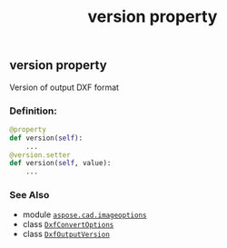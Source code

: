 ﻿---
title: version property
second_title: Aspose.CAD for Python via .NET API References
description: 
type: docs
weight: 160
url: /python-net/aspose.cad.imageoptions/dxfconvertoptions/version/
is_root: false
---

## version property


Version of output DXF format
### Definition:
```python
@property
def version(self):
    ...
@version.setter
def version(self, value):
    ...
```

### See Also
* module [`aspose.cad.imageoptions`](../../)
* class [`DxfConvertOptions`](/cad/python-net/aspose.cad.imageoptions/dxfconvertoptions)
* class [`DxfOutputVersion`](/cad/python-net/aspose.cad.imageoptions/dxfoutputversion)
